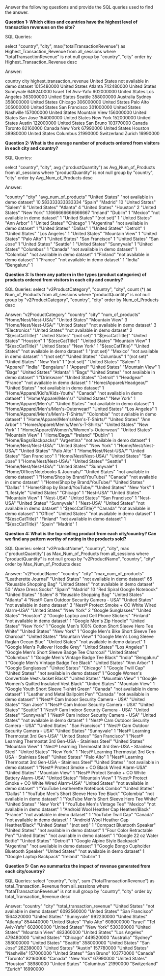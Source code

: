 Answer the following questions and provide the SQL queries used to find the answer.

**Question 1: Which cities and countries have the highest level of transaction revenues on the site?**

SQL Queries:

select "country", "city", max("totalTransactionRevenue") as Highest_Transaction_Revenue
from all_sessions where "totalTransactionRevenue" is not null
group by "country", "city"
order by Highest_Transaction_Revenue desc

Answer:

country	city	highest_transaction_revenue
United States	not available in demo dataset	1015480000
United States	Atlanta	742480000
United States	Sunnyvale	649240000
Israel	Tel Aviv-Yafo	602000000
United States	Los Angeles	363000000
United States	Seattle	358000000
Australia	Sydney	358000000
United States	Chicago	306000000
United States	Palo Alto	305000000
United States	San Francisco	301000000
United States	Nashville	157000000
United States	Mountain View	156000000
United States	San Jose	154000000
United States	New York	152000000
United States	Austin	122000000
United States	San Bruno	103770000
Canada	Toronto	82160000
Canada	New York	67990000
United States	Houston	38980000
United States	Columbus	21990000
Switzerland	Zurich	16990000


**Question 2: What is the average number of products ordered from visitors in each city and country?**

SQL Queries: 

select "country", "city", avg ("productQuantity") as Avg_Num_of_Products
from all_sessions where "productQuantity" is not null
group by "country", "city"
order by Avg_Num_of_Products desc

Answer:

"country"	"city"	"avg_num_of_products"
"United States"	"not available in demo dataset"	10.583333333333334
"Spain"	"Madrid"	10
"United States"	"Salem"	8
"United States"	"Atlanta"	4
"United States"	"Houston"	2
"United States"	"New York"	1.1666666666666667
"Ireland"	"Dublin"	1
"Mexico"	"not available in demo dataset"	1
"United States"	"(not set)"	1
"United States"	"Ann Arbor"	1
"United States"	"Chicago"	1
"Argentina"	"not available in demo dataset"	1
"United States"	"Dallas"	1
"United States"	"Detroit"	1
"United States"	"Los Angeles"	1
"United States"	"Mountain View"	1
"United States"	"Palo Alto"	1
"United States"	"San Francisco"	1
"United States"	"San Jose"	1
"United States"	"Seattle"	1
"United States"	"Sunnyvale"	1
"United States"	"Columbus"	1
"Canada"	"not available in demo dataset"	1
"Colombia"	"not available in demo dataset"	1
"Finland"	"not available in demo dataset"	1
"France"	"not available in demo dataset"	1
"India"	"Bengaluru"	1

**Question 3: Is there any pattern in the types (product categories) of products ordered from visitors in each city and country?**

SQL Queries:
select "v2ProductCategory", "country", "city", count (*) as Num_of_Products
from all_sessions where "productQuantity" is not null
group by "v2ProductCategory", "country", "city"
order by Num_of_Products desc

Answer:
"v2ProductCategory"	"country"	"city"	"num_of_products"
"Home/Nest/Nest-USA/"	"United States"	"Mountain View"	3
"Home/Nest/Nest-USA/"	"United States"	"not available in demo dataset"	3
"Electronics"	"United States"	"not available in demo dataset"	2
"${escCatTitle}"	"United States"	"(not set)"	1
"${escCatTitle}"	"United States"	"Houston"	1
"${escCatTitle}"	"United States"	"Mountain View"	1
"${escCatTitle}"	"United States"	"New York"	1
"${escCatTitle}"	"United States"	"not available in demo dataset"	1
"(not set)"	"Mexico"	"not available in demo dataset"	1
"(not set)"	"United States"	"Columbus"	1
"(not set)"	"United States"	"New York"	1
"(not set)"	"United States"	"Salem"	1
"Apparel"	"India"	"Bengaluru"	1
"Apparel"	"United States"	"Mountain View"	1
"Bags"	"United States"	"Atlanta"	1
"Bags"	"United States"	"not available in demo dataset"	1
"Drinkware"	"United States"	"Detroit"	1
"Headgear"	"France"	"not available in demo dataset"	1
"Home/Apparel/Headgear/"	"United States"	"not available in demo dataset"	1
"Home/Apparel/Kid's/Kids-Youth/"	"Canada"	"not available in demo dataset"	1
"Home/Apparel/Men's/"	"United States"	"New York"	1
"Home/Apparel/Men's/"	"United States"	"not available in demo dataset"	1
"Home/Apparel/Men's/Men's-Outerwear/"	"United States"	"Los Angeles"	1
"Home/Apparel/Men's/Men's-T-Shirts/"	"Colombia"	"not available in demo dataset"	1
"Home/Apparel/Men's/Men's-T-Shirts/"	"United States"	"Ann Arbor"	1
"Home/Apparel/Men's/Men's-T-Shirts/"	"United States"	"New York"	1
"Home/Apparel/Women's/Women's-Outerwear/"	"United States"	"Mountain View"	1
"Home/Bags/"	"Ireland"	"Dublin"	1
"Home/Bags/Backpacks/"	"Argentina"	"not available in demo dataset"	1
"Home/Nest/Nest-USA/"	"United States"	"New York"	1
"Home/Nest/Nest-USA/"	"United States"	"Palo Alto"	1
"Home/Nest/Nest-USA/"	"United States"	"San Francisco"	1
"Home/Nest/Nest-USA/"	"United States"	"San Jose"	1
"Home/Nest/Nest-USA/"	"United States"	"Seattle"	1
"Home/Nest/Nest-USA/"	"United States"	"Sunnyvale"	1
"Home/Office/Notebooks & Journals/"	"United States"	"not available in demo dataset"	1
"Home/Shop by Brand/YouTube/"	"Canada"	"not available in demo dataset"	1
"Home/Shop by Brand/YouTube/"	"United States"	"Dallas"	1
"Home/Shop by Brand/YouTube/"	"United States"	"New York"	1
"Lifestyle"	"United States"	"Chicago"	1
"Nest-USA"	"United States"	"Mountain View"	1
"Nest-USA"	"United States"	"San Francisco"	1
"Nest-USA"	"United States"	"Sunnyvale"	1
"Nest-USA"	"United States"	"not available in demo dataset"	1
"${escCatTitle}"	"Canada"	"not available in demo dataset"	1
"Office"	"United States"	"not available in demo dataset"	1
"${escCatTitle}"	"Finland"	"not available in demo dataset"	1
"${escCatTitle}"	"Spain"	"Madrid"	1


**Question 4: What is the top-selling product from each city/country? Can we find any pattern worthy of noting in the products sold?**

SQL Queries:
select "v2ProductName", "country", "city", max ("productQuantity") as Max_Num_of_Products
from all_sessions where "productQuantity" is not null
group by "v2ProductName", "country", "city"
order by Max_Num_of_Products desc

Answer:
"v2ProductName"	"country"	"city"	"max_num_of_products"
"Leatherette Journal"	"United States"	"not available in demo dataset"	65
"Reusable Shopping Bag"	"United States"	"not available in demo dataset"	50
"Waze Dress Socks"	"Spain"	"Madrid"	10
"Red Spiral Google Notebook"	"United States"	"Salem"	8
"Reusable Shopping Bag"	"United States"	"Atlanta"	4
"Nest® Cam Outdoor Security Camera - USA"	"United States"	"not available in demo dataset"	3
"Nest® Protect Smoke + CO White Wired Alarm-USA"	"United States"	"New York"	2
"Google Sunglasses"	"United States"	"Houston"	2
"Google Laptop and Cell Phone Stickers"	"Finland"	"not available in demo dataset"	1
"Google Men's  Zip Hoodie"	"United States"	"New York"	1
"Google Men's 100% Cotton Short Sleeve Hero Tee White"	"United States"	"New York"	1
"Google Men's Bike Short Sleeve Tee Charcoal"	"United States"	"Mountain View"	1
"Google Men's Long Sleeve Raglan Ocean Blue"	"United States"	"not available in demo dataset"	1
"Google Men's Pullover Hoodie Grey"	"United States"	"Los Angeles"	1
"Google Men's Short Sleeve Badge Tee Charcoal"	"United States"	"Columbus"	1
"Google Men's Vintage Badge Tee Black"	"India"	"Bengaluru"	1
"Google Men's Vintage Badge Tee Black"	"United States"	"Ann Arbor"	1
"Google Sunglasses"	"United States"	"Chicago"	1
"Google Twill Cap"	"United States"	"not available in demo dataset"	1
"Google Women's Convertible Vest-Jacket Black"	"United States"	"Mountain View"	1
"Google Women's Quilted Insulated Vest Black"	"United States"	"Mountain View"	1
"Google Youth Short Sleeve T-shirt Green"	"Canada"	"not available in demo dataset"	1
"Leather and Metal Ballpoint Pen"	"Canada"	"not available in demo dataset"	1
"Nest® Cam Indoor Security Camera - USA"	"United States"	"San Jose"	1
"Nest® Cam Indoor Security Camera - USA"	"United States"	"Seattle"	1
"Nest® Cam Indoor Security Camera - USA"	"United States"	"Sunnyvale"	1
"Nest® Cam Indoor Security Camera - USA"	"United States"	"not available in demo dataset"	1
"Nest® Cam Outdoor Security Camera - USA"	"United States"	"San Francisco"	1
"Nest® Cam Outdoor Security Camera - USA"	"United States"	"Sunnyvale"	1
"Nest® Learning Thermostat 3rd Gen-USA"	"United States"	"San Francisco"	1
"Nest® Learning Thermostat 3rd Gen-USA - Stainless Steel"	"United States"	"Mountain View"	1
"Nest® Learning Thermostat 3rd Gen-USA - Stainless Steel"	"United States"	"New York"	1
"Nest® Learning Thermostat 3rd Gen-USA - Stainless Steel"	"United States"	"Palo Alto"	1
"Nest® Learning Thermostat 3rd Gen-USA - Stainless Steel"	"United States"	"not available in demo dataset"	1
"Nest® Protect Smoke + CO Black Wired Alarm-USA"	"United States"	"Mountain View"	1
"Nest® Protect Smoke + CO White Battery Alarm-USA"	"United States"	"Mountain View"	1
"Nest® Protect Smoke + CO White Wired Alarm-USA"	"United States"	"not available in demo dataset"	1
"YouTube Leatherette Notebook Combo"	"United States"	"Dallas"	1
"YouTube Men's Short Sleeve Hero Tee Black"	"Colombia"	"not available in demo dataset"	1
"YouTube Men's Short Sleeve Hero Tee White"	"United States"	"New York"	1
"YouTube Men's Vintage Tee"	"Mexico"	"not available in demo dataset"	1
"Android Wool Heather Cap Heather/Black"	"France"	"not available in demo dataset"	1
"YouTube Twill Cap"	"Canada"	"not available in demo dataset"	1
"Android Wool Heather Cap Heather/Black"	"United States"	"(not set)"	1
"Compact Bluetooth Speaker"	"United States"	"not available in demo dataset"	1
"Four Color Retractable Pen"	"United States"	"not available in demo dataset"	1
"Google 22 oz Water Bottle"	"United States"	"Detroit"	1
"Google Alpine Style Backpack"	"Argentina"	"not available in demo dataset"	1
"Google Bongo Cupholder Bluetooth Speaker"	"United States"	"not available in demo dataset"	1
"Google Laptop Backpack"	"Ireland"	"Dublin"	1

**Question 5: Can we summarize the impact of revenue generated from each city/country?**

SQL Queries: 
select "country", "city", sum ("totalTransactionRevenue") as total_Transaction_Revenue
from all_sessions where "totalTransactionRevenue" is not null
group by "country", "city"
order by total_Transaction_Revenue desc

Answer:
"country"	"city"	"total_transaction_revenue"
"United States"	"not available in demo dataset"	6092560000
"United States"	"San Francisco"	1564320000
"United States"	"Sunnyvale"	992230000
"United States"	"Atlanta"	854440000
"United States"	"Palo Alto"	608000000
"Israel"	"Tel Aviv-Yafo"	602000000
"United States"	"New York"	530360000
"United States"	"Mountain View"	483360000
"United States"	"Los Angeles"	479480000
"United States"	"Chicago"	449520000
"Australia"	"Sydney"	358000000
"United States"	"Seattle"	358000000
"United States"	"San Jose"	262380000
"United States"	"Austin"	157780000
"United States"	"Nashville"	157000000
"United States"	"San Bruno"	103770000
"Canada"	"Toronto"	82160000
"Canada"	"New York"	67990000
"United States"	"Houston"	38980000
"United States"	"Columbus"	21990000
"Switzerland"	"Zurich"	16990000